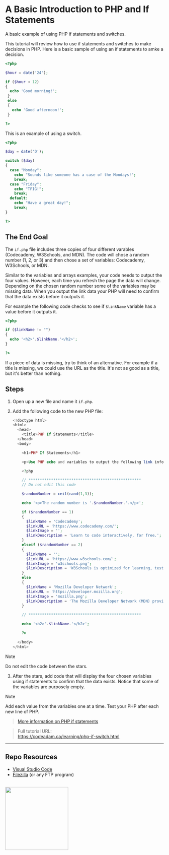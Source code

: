 # A Basic Introduction to PHP and If Statements

A basic example of using PHP if statements and switches.

This tutorial will review how to use if statements and switches to make decisions in PHP. Here is a basic sample of using an if statements to amke a decision.

```php
<?php 

$hour = date('24');

if ($hour < 12)
{
  echo 'Good morning!';
 }
 else
 {
   echo 'Good afternoon!';
 }

?>
```

This is an example of using a switch.

```php
<?php

$day = date('D');

switch ($day) 
{
  case "Monday":
    echo "Sounds like someone has a case of the Mondays!";
    break;
  case "Friday":
    echo "TFIG!";
    break;
  default:
    echo "Have a great day!";
    break;
}

?>
```

## The End Goal

The `if.php` file includes three copies of four different varables (Codecademy, W3Schools, and MDN). The code will chose a random number (1, 2, or 3) and then chose a set of variables: Codecademy, W3Schools, or MDN. 

Similar to the variables and arrays examples, your code needs to output the four values. However, each time you refresh the page the data will change. Depending on the chosen random number some of the variables may be missing data. When you output the link data your PHP will need to confirm that the data exists before it outputs it. 

For example the following code checks to see if `$linkName` variable has a value before it outputs it.

```php
<?php

if ($linkName != "") 
{
  echo '<h2>'.$linkName.'</h2>';
}

?>
```

If a piece of data is missing, try to think of an alternative. For example if a title is missing, we could use the URL as the title. It's not as good as a title, but it's better than nothing. 

## Steps

1. Open up a new file and name it `if.php`.
2. Add the following code to the new PHP file:
    
    ```php
    <!doctype html>
    <html>
      <head>
        <title>PHP If Statements</title> 
      </head>
      <body>
    
        <h1>PHP If Statements</h1> 
    
        <p>Use PHP echo and variables to output the following link information, use if statements to make sure everything outputs correctly:</p>
    
        <?php
    
        // **************************************************
        // Do not edit this code
    
        $randomNumber = ceil(rand(1,3));
    
        echo '<p>The random number is '.$randomNumber.'.</p>';
    
        if ($randomNumber == 1)
        {
          $linkName = 'Codecademy';
          $linkURL = 'https://www.codecademy.com/';
          $linkImage = '';
          $linkDescription = 'Learn to code interactively, for free.';
        }
        elseif ($randomNumber == 2)
        {
          $linkName = '';
          $linkURL = 'https://www.w3schools.com/';
          $linkImage = 'w3schools.png';
          $linkDescription = 'W3Schools is optimized for learning, testing, and training.';
        }
        else
        {
          $linkName = 'Mozilla Developer Network';
          $linkURL = 'https://developer.mozilla.org';
          $linkImage = 'mozilla.png';
          $linkDescription = 'The Mozilla Developer Network (MDN) provides information about Open Web technologies.';
        }
    
        // **************************************************
    
        echo '<h2>'.$linkName.'</h2>';
    
        ?>
    
      </body>
    </html>
    ```

> [!Note]
> Do not edit the code between the stars. 

3. After the stars, add code that will display the four chosen variables using if statements to confirm that the data exists. Notice that some of the variables are purposely empty. 

> [!Note]
> Add each value from the variables one at a time. Test your PHP after each new line of PHP. 

> [More information on PHP if statements](https://www.php.net/manual/en/control-structures.if.php)

> Full tutorial URL:  
> https://codeadam.ca/learning/php-if-switch.html

***

## Repo Resources

* [Visual Studio Code](https://code.visualstudio.com/)
* [Filezilla](https://filezilla-project.org/) (or any FTP program)

<br>
<a href="https://codeadam.ca">
<img src="https://cdn.codeadam.ca/images@1.0.0/codeadam-logo-coloured-horizontal.png" width="200">
</a>
